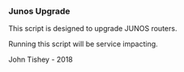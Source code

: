 ### Junos Upgrade

This script is designed to upgrade JUNOS routers.

Running this script will be service impacting.


John Tishey - 2018
